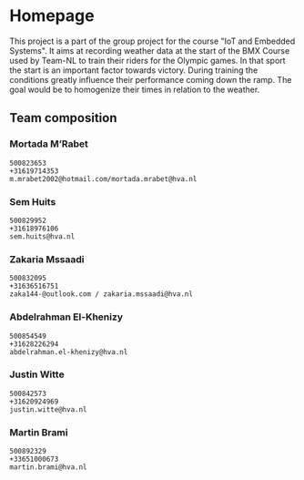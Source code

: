 # Homepage

This project is a part of the group project for the course "IoT and Embedded Systems".
It aims at recording weather data at the start of the BMX Course used by Team-NL to train their riders for the Olympic games.
In that sport the start is an important factor towards victory.
During training the conditions greatly influence their performance coming down the ramp.
The goal would be to homogenize their times in relation to the weather.

## Team composition

### Mortada M’Rabet

    500823653  
    +31619714353  
    m.mrabet2002@hotmail.com/mortada.mrabet@hva.nl  

### Sem Huits

    500829952  
    +31618976106  
    sem.huits@hva.nl  

### Zakaria Mssaadi

    500832095  
    +31636516751  
    zaka144-@outlook.com / zakaria.mssaadi@hva.nl  

### Abdelrahman El-Khenizy

    500854549  
    +31628226294  
    abdelrahman.el-khenizy@hva.nl  

### Justin Witte

    500842573  
    +31620924969  
    justin.witte@hva.nl  

### Martin Brami

    500892329  
    +33651000673   
    martin.brami@hva.nl  
